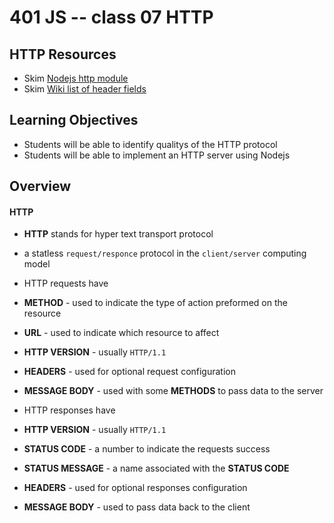 401 JS -- class 07 HTTP
===

## HTTP Resources
* Skim [Nodejs http module]
* Skim [Wiki list of header fields]

## Learning Objectives
* Students will be able to identify qualitys of the HTTP protocol
* Students will be able to implement an HTTP server using Nodejs

## Overview
#### HTTP
* **HTTP** stands for hyper text transport protocol
* a statless `request/responce` protocol in the `client/server` computing model
* HTTP requests have
 * **METHOD** - used to indicate the type of action preformed on the resource
 * **URL** - used to indicate which resource to affect
 * **HTTP VERSION** - usually `HTTP/1.1`
 * **HEADERS** - used for optional request configuration
 * **MESSAGE BODY** - used with some **METHODS** to pass data to the server

* HTTP responses have
 * **HTTP VERSION** - usually `HTTP/1.1`
 * **STATUS CODE** - a number to indicate the requests success
 * **STATUS MESSAGE** - a name associated with the **STATUS CODE**
 * **HEADERS** - used for optional responses configuration
 * **MESSAGE BODY** - used to pass data back to the client

<!--links -->
[Nodejs http module]: https://nodejs.org/api/http.html
[Wiki list of header fields]: https://en.wikipedia.org/wiki/List_of_HTTP_header_fields#Request_fields
